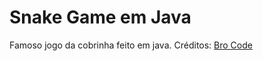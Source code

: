 # Snake Game em Java
 Famoso jogo da cobrinha feito em java. Créditos: [Bro Code](https://www.youtube.com/watch?v=bI6e6qjJ8JQ)
